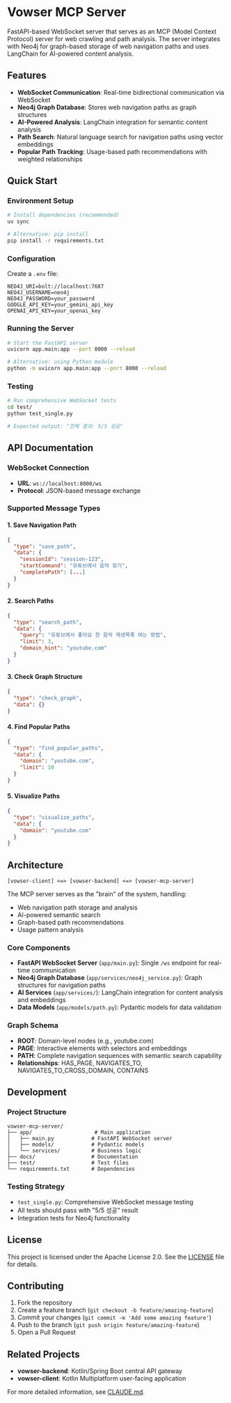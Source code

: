 # Vowser MCP Server

FastAPI-based WebSocket server that serves as an MCP (Model Context Protocol) server for web crawling and path analysis. The server integrates with Neo4j for graph-based storage of web navigation paths and uses LangChain for AI-powered content analysis.

## Features

- **WebSocket Communication**: Real-time bidirectional communication via WebSocket
- **Neo4j Graph Database**: Stores web navigation paths as graph structures
- **AI-Powered Analysis**: LangChain integration for semantic content analysis
- **Path Search**: Natural language search for navigation paths using vector embeddings
- **Popular Path Tracking**: Usage-based path recommendations with weighted relationships

## Quick Start

### Environment Setup
```bash
# Install dependencies (recommended)
uv sync

# Alternative: pip install
pip install -r requirements.txt
```

### Configuration
Create a `.env` file:
```env
NEO4J_URI=bolt://localhost:7687
NEO4J_USERNAME=neo4j
NEO4J_PASSWORD=your_password
GOOGLE_API_KEY=your_gemini_api_key
OPENAI_API_KEY=your_openai_key
```

### Running the Server
```bash
# Start the FastAPI server
uvicorn app.main:app --port 8000 --reload

# Alternative: using Python module
python -m uvicorn app.main:app --port 8000 --reload
```

### Testing
```bash
# Run comprehensive WebSocket tests
cd test/
python test_single.py

# Expected output: "전체 결과: 5/5 성공"
```

## API Documentation

### WebSocket Connection
- **URL**: `ws://localhost:8000/ws`
- **Protocol**: JSON-based message exchange

### Supported Message Types

#### 1. Save Navigation Path
```json
{
  "type": "save_path",
  "data": {
    "sessionId": "session-123",
    "startCommand": "유튜브에서 음악 찾기",
    "completePath": [...]
  }
}
```

#### 2. Search Paths
```json
{
  "type": "search_path",
  "data": {
    "query": "유튜브에서 좋아요 한 음악 재생목록 여는 방법",
    "limit": 3,
    "domain_hint": "youtube.com"
  }
}
```

#### 3. Check Graph Structure
```json
{
  "type": "check_graph",
  "data": {}
}
```

#### 4. Find Popular Paths
```json
{
  "type": "find_popular_paths",
  "data": {
    "domain": "youtube.com",
    "limit": 10
  }
}
```

#### 5. Visualize Paths
```json
{
  "type": "visualize_paths",
  "data": {
    "domain": "youtube.com"
  }
}
```

## Architecture

```
[vowser-client] <=> [vowser-backend] <=> [vowser-mcp-server]
```

The MCP server serves as the "brain" of the system, handling:
- Web navigation path storage and analysis
- AI-powered semantic search
- Graph-based path recommendations
- Usage pattern analysis

### Core Components

- **FastAPI WebSocket Server** (`app/main.py`): Single `/ws` endpoint for real-time communication
- **Neo4j Graph Database** (`app/services/neo4j_service.py`): Graph structures for navigation paths
- **AI Services** (`app/services/`): LangChain integration for content analysis and embeddings
- **Data Models** (`app/models/path.py`): Pydantic models for data validation

### Graph Schema

- **ROOT**: Domain-level nodes (e.g., youtube.com)
- **PAGE**: Interactive elements with selectors and embeddings
- **PATH**: Complete navigation sequences with semantic search capability
- **Relationships**: HAS_PAGE, NAVIGATES_TO, NAVIGATES_TO_CROSS_DOMAIN, CONTAINS

## Development

### Project Structure
```
vowser-mcp-server/
├── app/                    # Main application
│   ├── main.py            # FastAPI WebSocket server
│   ├── models/            # Pydantic models
│   └── services/          # Business logic
├── docs/                  # Documentation
├── test/                  # Test files
└── requirements.txt       # Dependencies
```

### Testing Strategy
- `test_single.py`: Comprehensive WebSocket message testing
- All tests should pass with "5/5 성공" result
- Integration tests for Neo4j functionality

## License

This project is licensed under the Apache License 2.0. See the [LICENSE](LICENSE) file for details.

## Contributing

1. Fork the repository
2. Create a feature branch (`git checkout -b feature/amazing-feature`)
3. Commit your changes (`git commit -m 'Add some amazing feature'`)
4. Push to the branch (`git push origin feature/amazing-feature`)
5. Open a Pull Request

## Related Projects

- **vowser-backend**: Kotlin/Spring Boot central API gateway
- **vowser-client**: Kotlin Multiplatform user-facing application

For more detailed information, see [CLAUDE.md](CLAUDE.md).